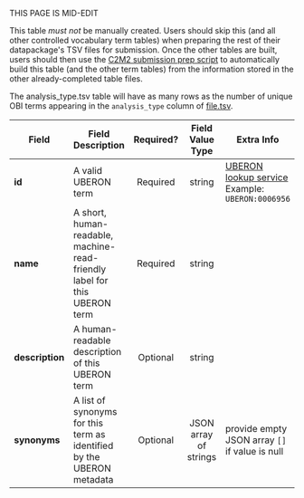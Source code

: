 THIS PAGE IS MID-EDIT

This table *must not* be manually created. Users should skip this (and all other controlled vocabulary term tables) when preparing the rest of their datapackage's TSV files for submission. Once the other tables are built, users should then use the [C2M2 submission prep script](https://osf.io/bq6k9/) to automatically build this table (and the other term tables) from the information stored in the other already-completed table files.

The analysis_type.tsv table will have as many rows as the number of unique OBI terms appearing in the `analysis_type` column of [file.tsv](./TableInfo:-file.tsv).


Field | Field Description | Required? | Field Value Type | Extra Info 
------|-------------------|:-----------:|:-------------:|------------
**id** | A valid UBERON term | Required |  string | [UBERON lookup service](https://www.ebi.ac.uk/ols/ontologies/uberon) <br/> Example: `UBERON:0006956`
**name** | A short, human-readable, machine-read-friendly label for this UBERON term| Required | string
**description** | A human-readable description of this UBERON term |  Optional | string
**synonyms** | A list of synonyms for this term as identified by the UBERON metadata | Optional | JSON array of strings | provide empty JSON array `[]` if value is null 
